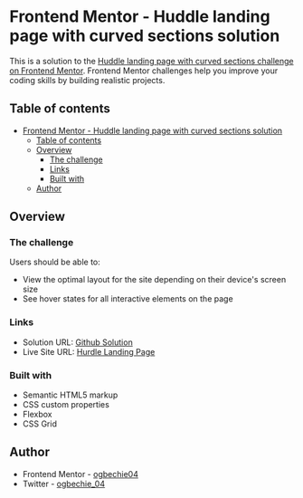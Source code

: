 # Frontend Mentor - Huddle landing page with curved sections solution

This is a solution to the [Huddle landing page with curved sections challenge on Frontend Mentor](https://www.frontendmentor.io/challenges/huddle-landing-page-with-curved-sections-5ca5ecd01e82137ec91a50f2). Frontend Mentor challenges help you improve your coding skills by building realistic projects.

## Table of contents

- [Frontend Mentor - Huddle landing page with curved sections solution](#frontend-mentor---huddle-landing-page-with-curved-sections-solution)
  - [Table of contents](#table-of-contents)
  - [Overview](#overview)
    - [The challenge](#the-challenge)
    - [Links](#links)
    - [Built with](#built-with)
  - [Author](#author)


## Overview

### The challenge

Users should be able to:

- View the optimal layout for the site depending on their device's screen size
- See hover states for all interactive elements on the page


### Links

- Solution URL: [Github Solution](https://github.com/ogbechie04/Huddle_Landing_Page)
- Live Site URL: [Hurdle Landing Page](https://huddle-landing-page-two-livid.vercel.app/)

### Built with

- Semantic HTML5 markup
- CSS custom properties
- Flexbox
- CSS Grid


## Author

- Frontend Mentor - [ogbechie04](https://www.frontendmentor.io/profile/ogbechie04)
- Twitter - [ogbechie_04](https://twitter.com/ogbechie_04)
